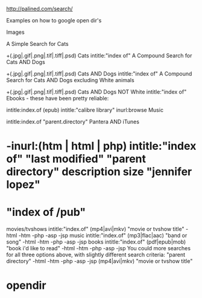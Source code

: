 http://palined.com/search/

Examples on how to google open dir's

Images

A Simple Search for Cats

+(.jpg|.gif|.png|.tif|.tiff|.psd) Cats intitle:"index of"
A Compound Search for Cats AND Dogs

+(.jpg|.gif|.png|.tif|.tiff|.psd) Cats AND Dogs intitle:"index of"
A Compound Search for Cats AND Dogs excluding White animals

+(.jpg|.gif|.png|.tif|.tiff|.psd) Cats AND Dogs NOT White intitle:"index of"
Ebooks - these have been pretty reliable:

intitle:index.of (epub)
intitle:"calibre library" inurl:browse
Music

intitle:index.of "parent.directory" Pantera AND iTunes

# -inurl:(htm | html | php) intitle:"index of" "last modified" "parent directory" description size "jennifer lopez" 
# "index of /pub" 

movies/tvshows
intitle:"index.of" (mp4|avi|mkv) "movie or tvshow title" -html -htm -php -asp -jsp
music
intitle:"index.of" (mp3|flac|aac) "band or song" -html -htm -php -asp -jsp
books
intitle:"index.of" (pdf|epub|mob) "book i'd like to read" -html -htm -php -asp -jsp
You could more searches for all three options above, with slightly different search criteria:
"parent directory" -html -htm -php -asp -jsp (mp4|avi|mkv) "movie or tvshow title"
# opendir
